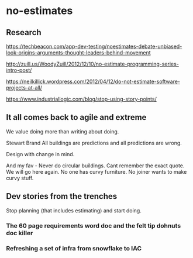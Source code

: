 # no-estimates

## Research
https://techbeacon.com/app-dev-testing/noestimates-debate-unbiased-look-origins-arguments-thought-leaders-behind-movement

http://zuill.us/WoodyZuill/2012/12/10/no-estimate-programming-series-intro-post/

https://neilkillick.wordpress.com/2012/04/12/do-not-estimate-software-projects-at-all/

https://www.industriallogic.com/blog/stop-using-story-points/


## It all comes back to agile and extreme

We value doing more than writing about doing.

Stewart Brand
All buildings are predictions and all predictions are wrong.

Design with change in mind.

And my fav - Never do circular buildings. Cant remember the exact quote. We will go here again. No one has curvy furniture. No joiner wants to make curvy stuff.


## Dev stories from the trenches

Stop planning (that includes estimating) and start doing.

### The 60 page requirements word doc and the felt tip dohnuts doc killer

### Refreshing a set of infra from snowflake to IAC

